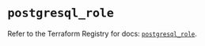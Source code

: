 # `postgresql_role`

Refer to the Terraform Registry for docs: [`postgresql_role`](https://registry.terraform.io/providers/cyrilgdn/postgresql/1.22.0/docs/resources/role).
